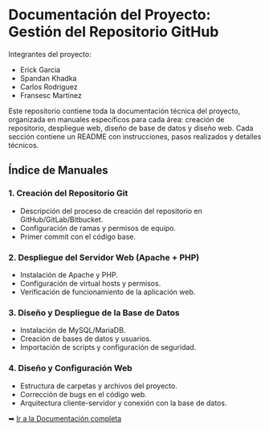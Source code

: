 # Documentación del Proyecto: Gestión del Repositorio GitHub

Integrantes del proyecto:
- Erick Garcia
- Spandan Khadka
- Carlos Rodriguez
- Fransesc Martínez

Este repositorio contiene toda la documentación técnica del proyecto, organizada en manuales específicos para cada área: creación de repositorio, despliegue web, diseño de base de datos y diseño web. Cada sección contiene un README con instrucciones, pasos realizados y detalles técnicos.

## Índice de Manuales

### 1. Creación del Repositorio Git
   - Descripción del proceso de creación del repositorio en GitHub/GitLab/Bitbucket.
   - Configuración de ramas y permisos de equipo.
   - Primer commit con el código base.

### 2. Despliegue del Servidor Web (Apache + PHP)
   - Instalación de Apache y PHP.  
   - Configuración de virtual hosts y permisos.  
   - Verificación de funcionamiento de la aplicación web.  

### 3. Diseño y Despliegue de la Base de Datos
   - Instalación de MySQL/MariaDB.  
   - Creación de bases de datos y usuarios.  
   - Importación de scripts y configuración de seguridad.  

### 4. Diseño y Configuración Web  
   - Estructura de carpetas y archivos del proyecto.  
   - Corrección de bugs en el código web.  
   - Arquitectura cliente-servidor y conexión con la base de datos.
  
➡ [Ir a la Documentación completa](docs/README.md)
